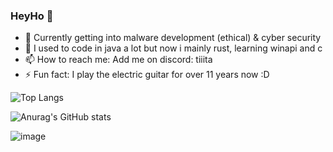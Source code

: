 ### HeyHo 👋

- 🔭 Currently getting into malware development (ethical) & cyber security 
- 🌱 I used to code in java a lot but now i mainly rust, learning winapi and c
- 📫 How to reach me: Add me on discord: tiiita
- ⚡ Fun fact: I play the electric guitar for over 11 years now :D

![Top Langs](https://github-readme-stats.vercel.app/api/top-langs/?username=Tiiita&layout=compact&theme=dark)

![Anurag's GitHub stats](https://github-readme-stats.vercel.app/api?username=Tiiita&show_icons=true&theme=dark)

![image](https://github.com/user-attachments/assets/501685f8-4c4c-4d89-a272-64478359970c)

